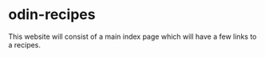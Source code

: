 # odin-recipes
This website will consist of a main index page which will have a few links to a recipes.
